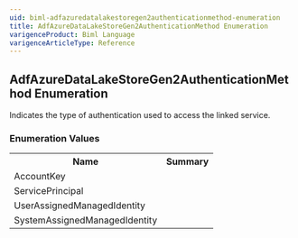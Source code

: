 ```yaml
---
uid: biml-adfazuredatalakestoregen2authenticationmethod-enumeration
title: AdfAzureDataLakeStoreGen2AuthenticationMethod Enumeration
varigenceProduct: Biml Language
varigenceArticleType: Reference
---
```


## AdfAzureDataLakeStoreGen2AuthenticationMethod Enumeration<div class="LanguageSummary"><div class ="SummaryItem">Indicates the type of authentication used to access the linked service.</div></div><div class="EnumValueGroup">### Enumeration Values<table id="EnumValue" class="MemberList"><tbody><tr><th class="MemberNameColumnHeader">Name</th><th class="MemberSummaryColumnHeader">Summary</th></tr><tr class="cd0"><td class="MemberName">AccountKey</td><td class="MemberSummary"> </td></tr><tr class="cd1"><td class="MemberName">ServicePrincipal</td><td class="MemberSummary"> </td></tr><tr class="cd0"><td class="MemberName">UserAssignedManagedIdentity</td><td class="MemberSummary"> </td></tr><tr class="cd1"><td class="MemberName">SystemAssignedManagedIdentity</td><td class="MemberSummary"> </td></tr></tbody></table></div>
